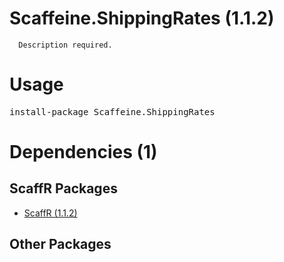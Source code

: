 ﻿Scaffeine.ShippingRates (1.1.2)
======

      Description required.
    
Usage
======
<pre>install-package Scaffeine.ShippingRates</pre>
Dependencies (1)
=====

ScaffR Packages
------
* [ScaffR (1.1.2)](https://github.com/wcpro/ScaffR/tree/master/src/ScaffR)

Other Packages
------
